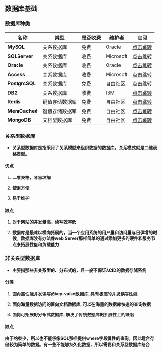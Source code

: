 ## 数据库基础

### 数据库种类

| 名称           | 类型           | 是否收费 | 维护者    | 官网                                                         |
| -------------- | -------------- | -------- | --------- | ------------------------------------------------------------ |
| **MySQL**      | 关系数据库     | 免费     | Oracle    | [点击跳转](https://www.mysql.com/)                           |
| **SQLServer**  | 关系数据库     | 收费     | Microsoft | [点击跳转](https://www.microsoft.com/zh-cn/sql-server/sql-server-downloads) |
| **Oracle**     | 关系数据库     | 收费     | Oracle    | [点击跳转](https://www.oracle.com/jp/database)               |
| **Access**     | 关系数据库     | 收费     | Microsoft | [点击跳转](https://www.microsoft.com/en-us/microsoft-365/access) |
| **PostgrcSQL** | 关系数据库     | 免费     | 自由社区  | [点击跳转](https://www.postgresql.org/)                      |
| **DB2**        | 关系数据库     | 收费     | IBM       | [点击跳转](https://www.ibm.com/products/db2)                 |
| **Redis**      | 键值存储数据库 | 免费     | 自由社区  | [点击跳转](https://redis.io/)                                |
| **MemCached**  | 键值存储数据库 | 免费     | 自由社区  | [点击跳转](https://memcached.org/)                           |
| **MongoDB**    | 文档型数据库   | 免费     | 自由社区  | [点击跳转](https://www.mongodb.com/)                         |

### 关系型数据库

- **关系型数据库是指采用了关系模型来组织数据的数据库。关系模式就是二维表格模型。**

#### 优点

1. **二维表格，容易理解**

2. **使用方便**

3. **易于维护**

#### 缺点

1. **对于网站的并发量高，读写效率低**

2. **数据库是最难以横向拓展的，当一个应用系统的用户量和访问量与日俱增的时候，数据库没有办法像web Server那样简单的通过添加更多的硬件和服务节点来拓展性能和负载能力**

### 非关系型数据库

- **主要指那些非关系型的、分布式的，且一般不保证ACID的数据存储系统**

#### 分类

1. **面向高性能并发读写的key-value数据库, 具有极高的并发读写性能**

2. **面向海量数据访问的面向文档数据库, 可以在海量的数据库快速的查询数据**

3. **面向可拓展的分布式数据库, 解决了传统数据库的扩展性上的缺陷**

#### 缺点

  **由于约束少，所以也不能够像SQL那样提供where字段属性的查询。因此适合存储较为简单的数据。有一些不能够持久化数据，所以需要和关系型数据库结合**